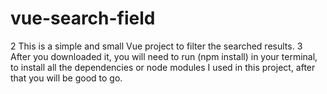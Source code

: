 # vue-search-field
2
This is a simple and small Vue project to filter the searched results.
3
​
After you downloaded it, you will need to run (npm install) in your terminal, to install all the dependencies or node modules I used in this project, after that you will be good to go.

